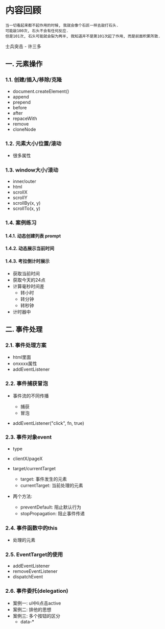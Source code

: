  # 内容回顾

```
当一切看起来都不起作用的时候, 我就会像个石匠一样去敲打石头.
可能敲100次, 石头不会有任何反应.
但是101次, 石头可能就会裂为两半, 我知道并不是第101次起了作用, 而是前面积累所致.
```

士兵突击 - 许三多



## 一. 元素操作

### 1.1. 创建/插入/移除/克隆

* document.createElement()
* append
* prepend
* before
* after
* repaceWith
* remove
* cloneNode



### 1.2. 元素大小/位置/滚动

* 很多属性



### 1.3. window大小/滚动

* inner/outer
* html
* scrollX
* scrollY
* scrollBy(x, y)
* scrollTo(x, y)



### 1.4. 案例练习

#### 1.4.1. 动态创建列表 prompt



#### 1.4.2. 动态展示当前时间



#### 1.4.3. 考拉倒计时展示

* 获取当前时间
* 获取今天的24点
* 计算毫秒时间差
  * 转小时
  * 转分钟
  * 转秒钟
* 计时器中



## 二. 事件处理

### 2.1. 事件处理方案

* html里面
* onxxxx属性
* addEventListener



### 2.2. 事件捕获冒泡

* 事件流的不同传播
  * 捕获
  * 冒泡

* addEventListener("click", fn, true)



### 2.3. 事件对象event

* type
* clientX/pageX
* target/currentTarget
  * target: 事件发生的元素
  * currentTarget: 当前处理的元素

* 两个方法:
  * preventDefault: 阻止默认行为
  * stopPropagation: 阻止事件传递



### 2.4. 事件函数中的this

* 处理的元素



### 2.5. EventTarget的使用

* addEventListener
* removeEventListener
* dispatchEvent



### 2.6. 事件委托(delegation)

* 案例一: ul中li点击active
* 案例二: 排他的思想
* 案例三: 多个按钮的区分
  * data-*



















